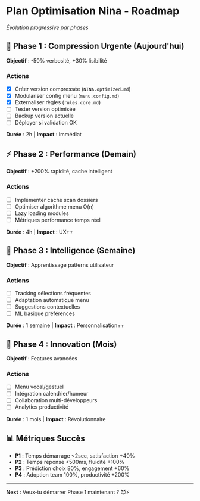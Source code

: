 # Plan Optimisation Nina - Roadmap
*Évolution progressive par phases*

## 🎯 **Phase 1 : Compression Urgente** (Aujourd'hui)
**Objectif** : -50% verbosité, +30% lisibilité

### **Actions**
- [x] Créer version compressée (`NINA.optimized.md`)
- [x] Modulariser config menu (`menu.config.md`)  
- [x] Externaliser règles (`rules.core.md`)
- [ ] Tester version optimisée
- [ ] Backup version actuelle
- [ ] Déployer si validation OK

**Durée** : 2h | **Impact** : Immédiat

## ⚡ **Phase 2 : Performance** (Demain)
**Objectif** : +200% rapidité, cache intelligent

### **Actions**
- [ ] Implémenter cache scan dossiers
- [ ] Optimiser algorithme menu O(n) 
- [ ] Lazy loading modules
- [ ] Métriques performance temps réel

**Durée** : 4h | **Impact** : UX++

## 🧠 **Phase 3 : Intelligence** (Semaine)
**Objectif** : Apprentissage patterns utilisateur

### **Actions**  
- [ ] Tracking sélections fréquentes
- [ ] Adaptation automatique menu
- [ ] Suggestions contextuelles
- [ ] ML basique préférences

**Durée** : 1 semaine | **Impact** : Personnalisation++

## 🚀 **Phase 4 : Innovation** (Mois)
**Objectif** : Features avancées

### **Actions**
- [ ] Menu vocal/gestuel
- [ ] Intégration calendrier/humeur  
- [ ] Collaboration multi-développeurs
- [ ] Analytics productivité

**Durée** : 1 mois | **Impact** : Révolutionnaire

## 📊 **Métriques Succès**
- **P1** : Temps démarrage <2sec, satisfaction +40%
- **P2** : Temps réponse <500ms, fluidité +100%  
- **P3** : Prédiction choix 80%, engagement +60%
- **P4** : Adoption team 100%, productivité +200%

---
**Next** : Veux-tu démarrer Phase 1 maintenant ? 😈⚡
